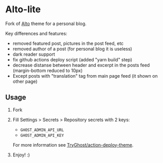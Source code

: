 # Alto-lite

Fork of [Alto](https://github.com/TryGhost/Alto) theme for a personal blog.

Key differences and features:

- removed featured post, pictures in the post feed, etc
- removed author of a post (for personal blog it is useless)
- dark reader support
- fix github actions deploy script (added "yarn build" step)
- decrease distanse between header and excerpt in the posts feed (margin-bottom reduced to 10px)
- Except posts with "translation" tag from main page feed (it shown on other page)

## Usage

1. Fork
2. Fill Settings > Secrets > Repository secrets with 2 keys: 
    - `GHOST_ADMIN_API_URL`
    - `GHOST_ADMIN_API_KEY` 

    For more information see [TryGhost/action-deploy-theme](https://github.com/TryGhost/action-deploy-theme).
    
3. Enjoy! :)

